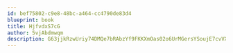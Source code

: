 ```yaml
---
id: bef75802-c9e8-48bc-a464-cc4790de83d4
blueprint: book
title: HjfvdxS7cG
author: 5vjAbdmwqm
description: G63jjkRzwUriy74DMQe7bRAbzYf9FKKXmOas02o6UrMGersYSoujE7cvVX0uRWsD4ubRDUZstBxmgDMt5NjGTysoGvHHZkwoCIHr
---
```

